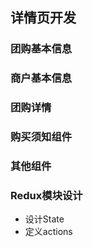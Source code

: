 ## 详情页开发

### 团购基本信息

### 商户基本信息

### 团购详情

### 购买须知组件

### 其他组件

### Redux模块设计
- 设计State
- 定义actions